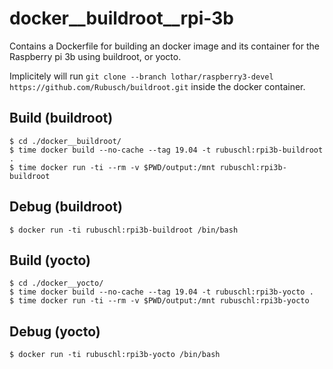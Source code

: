 # docker__buildroot__rpi-3b

Contains a Dockerfile for building an docker image and its container for the Raspberry pi 3b using buildroot, or yocto.

Implicitely will run ```git clone --branch lothar/raspberry3-devel https://github.com/Rubusch/buildroot.git``` inside the docker container.


## Build (buildroot)

```
$ cd ./docker__buildroot/
$ time docker build --no-cache --tag 19.04 -t rubuschl:rpi3b-buildroot .
$ time docker run -ti --rm -v $PWD/output:/mnt rubuschl:rpi3b-buildroot
```


## Debug (buildroot)

```
$ docker run -ti rubuschl:rpi3b-buildroot /bin/bash
```

## Build (yocto)

```
$ cd ./docker__yocto/
$ time docker build --no-cache --tag 19.04 -t rubuschl:rpi3b-yocto .
$ time docker run -ti --rm -v $PWD/output:/mnt rubuschl:rpi3b-yocto
```


## Debug (yocto)

```
$ docker run -ti rubuschl:rpi3b-yocto /bin/bash
```


